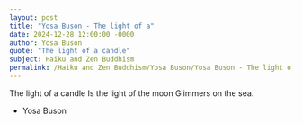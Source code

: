 ```yaml
---
layout: post
title: "Yosa Buson - The light of a"
date: 2024-12-28 12:00:00 -0000
author: Yosa Buson
quote: "The light of a candle"
subject: Haiku and Zen Buddhism
permalink: /Haiku and Zen Buddhism/Yosa Buson/Yosa Buson - The light of a
---
```


The light of a candle
Is the light of the moon
Glimmers on the sea.

- Yosa Buson
